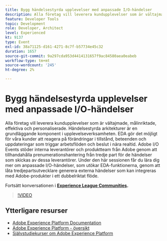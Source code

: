 ```yaml
---
title: Bygg händelsestyrda upplevelser med anpassade I/O-händelser
description: Alla företag vill leverera kundupplevelser som är vältajmade, målinriktade, effektiva och personaliserade. Händelsestyrda arkitekturer är en grundläggande komponent i upplevelseverksamheten. EDA gör det möjligt för våra kunder att reagera på förändringar i tillstånd, beteenden och uppdateringar som triggar arbetsflöden och beslut i nära realtid. Adobe I/O Events stöder interna leverantörer och produktteam från Adobe genom att tillhandahålla prenumerationshantering från tredje part för de händelser som skickas av dessa leverantörer. Under den här sessionen får du lära dig mer om anpassade I/O-händelser, som utökar EDA-funktionerna, genom att låta tredjepartsutvecklare generera externa händelser som kan integreras med Adobe-produkter i ett dubbelriktat flöde.
feature: Developer Tools
topic: Development
role: Developer, Architect
level: Experienced
kt: 9137
type: Event
exl-id: 38a71125-d161-4271-8c7f-b57734e45c32
duration: 1657
source-git-commit: 9a297cda953d4414131657f9ac84580aea0eabeb
workflow-type: tm+mt
source-wordcount: '245'
ht-degree: 2%

---
```


# Bygg händelsestyrda upplevelser med anpassade I/O-händelser

Alla företag vill leverera kundupplevelser som är vältajmade, målinriktade, effektiva och personaliserade. Händelsestyrda arkitekturer är en grundläggande komponent i upplevelseverksamheten. EDA gör det möjligt för våra kunder att reagera på förändringar i tillstånd, beteenden och uppdateringar som triggar arbetsflöden och beslut i nära realtid. Adobe I/O Events stöder interna leverantörer och produktteam från Adobe genom att tillhandahålla prenumerationshantering från tredje part för de händelser som skickas av dessa leverantörer. Under den här sessionen får du lära dig mer om anpassade I/O-händelser, som utökar EDA-funktionerna, genom att låta tredjepartsutvecklare generera externa händelser som kan integreras med Adobe-produkter i ett dubbelriktat flöde.

Fortsätt konversationen i **[Experience League Communities](https://adobe.ly/3kXfjdx).**

>[!VIDEO](https://video.tv.adobe.com/v/337616/?quality=12&learn=on&hidetitle=true)

## Ytterligare resurser

- [Adobe Experience Platform Documentation](https://experienceleague.adobe.com/docs/experience-platform.html)
- [Adobe Experience Platform - översikt](https://experienceleague.adobe.com/docs/experience-platform/landing/home.html)
- [Självstudiekurser om Adobe Experience Platform](https://experienceleague.adobe.com/docs/platform-learn/tutorials/overview.html?lang=sv)
